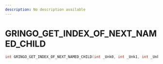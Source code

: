 ```yaml
---
description: No description available 
---
```


# GRINGO_GET_INDEX_OF_NEXT_NAMED_CHILD

```cpp
int GRINGO_GET_INDEX_OF_NEXT_NAMED_CHILD(int _Unk0, int _Unk1, int _Unk2, int _Unk3);
```